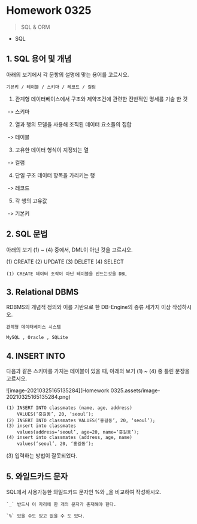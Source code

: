 # Homework 0325

> SQL & ORM



* SQL



## 1. SQL 용어 및 개념

아래의 보기에서 각 문항의 설명에 맞는 용어를 고르시오.

```
기본키 / 테이블 / 스키마 / 레코드 / 컬럼
```

1) 관계형 데이터베이스에서 구조와 제약조건에 관련한 전반적인 명세를 기술 한 것

​	-> 스키마

2) 열과 행의 모델을 사용해 조직된 데이터 요소들의 집합

​	-> 테이블

3) 고유한 데이터 형식이 지정되는 열

​	-> 컬럼

4) 단일 구조 데이터 항목을 가리키는 행

​	->  레코드

5) 각 행의 고유값

​	->  기본키





## 2. SQL 문법

아래의 보기 (1) ~ (4) 중에서, DML이 아닌 것을 고르시오.

(1) CREATE
(2) UPDATE
(3) DELETE
(4) SELECT



```
(1) CREATE 데이터 조작이 아닌 테이블을 만드는것을 DBL
```





## 3. Relational DBMS

RDBMS의 개념적 정의와 이를 기반으로 한 DB-Engine의 종류 세가지 이상 작성하시오.



```
관계형 데이터베이스 시스템

MySQL , Oracle , SQLite
```







## 4. INSERT INTO

다음과 같은 스키마를 가지는 테이블이 있을 때, 아래의 보기 (1) ~ (4) 중 틀린 문장을 고르시오.

![image-20210325165135284](Homework 0325.assets/image-20210325165135284.png)

```
(1) INSERT INTO classmates (name, age, address)
	VALUES(‘홍길동’, 20, ‘seoul’);
(2) INSERT INTO classmates VALUES(‘홍길동’, 20, ‘seoul’);
(3) insert into classmates
	values(address=‘seoul’, age=20, name=‘홍길동’);
(4) insert into classmates (address, age, name)
	values(‘seoul’, 20, ‘홍길동’);
```



(3) 입력하는 방법이 잘못되었다.







## 5. 와일드카드 문자

SQL에서 사용가능한 와일드카드 문자인 %와 _을 비교하여 작성하시오.



```
`_` 반드시 이 자리에 한 개의 문자가 존재해야 한다.

`%` 있을 수도 있고 없을 수 도 있다.
```

